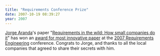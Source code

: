```yaml
---
title: "Requirements Conference Prize"
date: 2007-10-19 08:39:27
year: 2007
---
```

<a href="http://catenary.wordpress.com">Jorge Aranda</a>'s paper "<a href="http://www.cs.toronto.edu/~jaranda/pubs/REintheWild-RE07.pdf">Requirements in the wild: How small companies do it</a>" has won an <a href="http://catenary.wordpress.com/2007/10/19/re07-in-delhi-got-an-award/">award for most innovative paper</a> at the <a href="http://www.re07.org/home/">2007 Requirements Engineering</a> conference.  Congrats to Jorge, and thanks to all the local companies that agreed to share their secrets with him.
